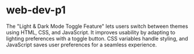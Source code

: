 # web-dev-p1
The "Light &amp; Dark Mode Toggle Feature" lets users switch between themes using HTML, CSS, and JavaScript. It improves usability by adapting to lighting preferences with a toggle button. CSS variables handle styling, and JavaScript saves user preferences for a seamless experience.
